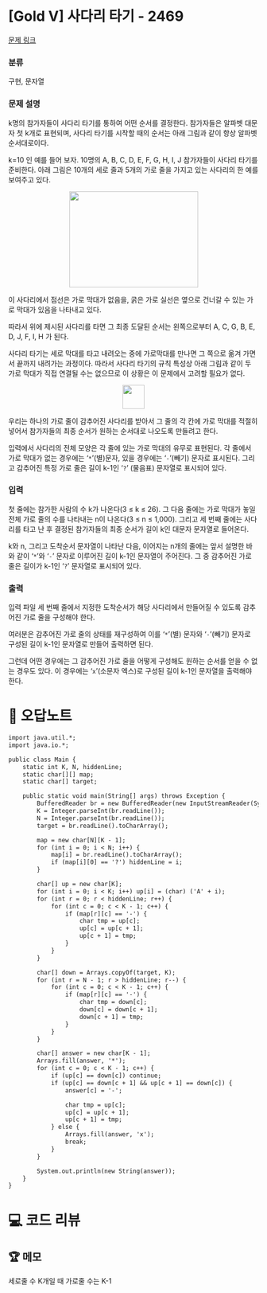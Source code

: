 # [Gold V] 사다리 타기 - 2469 

[문제 링크](https://www.acmicpc.net/problem/2469) 

### 분류

구현, 문자열

### 문제 설명

<p>k명의 참가자들이 사다리 타기를 통하여 어떤 순서를 결정한다. 참가자들은 알파벳 대문자 첫 k개로 표현되며, 사다리 타기를 시작할 때의 순서는 아래 그림과 같이 항상 알파벳 순서대로이다. </p>

<p>k=10 인 예를 들어 보자. 10명의 A, B, C, D, E, F, G, H, I, J 참가자들이 사다리 타기를 준비한다. 아래 그림은 10개의 세로 줄과 5개의 가로 줄을 가지고 있는 사다리의 한 예를 보여주고 있다.  </p>

<p style="text-align: center;"><img alt="" src="https://upload.acmicpc.net/4fe4986f-aff1-4327-9ce0-a89d8ebeb571/-/preview/" style="width: 259px; height: 193px;"></p>

<p>이 사다리에서 점선은 가로 막대가 없음을, 굵은 가로 실선은 옆으로 건너갈 수 있는 가로 막대가 있음을 나타내고 있다.  </p>

<p>따라서 위에 제시된 사다리를 타면 그 최종 도달된 순서는 왼쪽으로부터 A, C, G, B, E, D, J, F, I, H 가 된다. </p>

<p>사다리 타기는 세로 막대를 타고 내려오는 중에 가로막대를 만나면 그 쪽으로 옮겨 가면서 끝까지 내려가는 과정이다.  따라서 사다리 타기의 규칙 특성상 아래 그림과 같이 두 가로 막대가 직접 연결될 수는 없으므로 이 상황은 이 문제에서 고려할 필요가 없다.</p>

<p style="text-align: center;"><img alt="" src="https://upload.acmicpc.net/58fff896-8c40-4251-9e1b-93c8256beb7c/-/preview/" style="width: 44px; height: 48px;"></p>

<p>우리는 하나의 가로 줄이 감추어진 사다리를 받아서 그 줄의 각 칸에 가로 막대를 적절히 넣어서 참가자들의 최종 순서가 원하는 순서대로 나오도록 만들려고 한다.  </p>

<p>입력에서 사다리의 전체 모양은 각 줄에 있는 가로 막대의 유무로 표현된다. 각 줄에서 가로 막대가 없는 경우에는 ‘<code>*</code>’(별)문자, 있을 경우에는 ‘<code>-</code>’(빼기) 문자로 표시된다. 그리고 감추어진 특정 가로 줄은 길이 k-1인 ‘<code>?</code>’ (물음표) 문자열로 표시되어 있다.   </p>

### 입력 

 <p>첫 줄에는 참가한 사람의 수 k가 나온다(3 ≤ k ≤ 26). 그 다음 줄에는 가로 막대가 놓일 전체 가로 줄의 수를 나타내는 n이 나온다(3 ≤ n ≤ 1,000). 그리고 세 번째 줄에는 사다리를 타고 난 후 결정된 참가자들의 최종 순서가 길이 k인 대문자 문자열로 들어온다.  </p>

<p>k와 n, 그리고 도착순서 문자열이 나타난 다음, 이어지는 n개의 줄에는 앞서 설명한 바와 같이 ‘<code>*</code>’와 ‘<code>-</code>’ 문자로 이루어진 길이 k-1인 문자열이 주어진다. 그 중 감추어진 가로 줄은 길이가 k-1인 ‘<code>?</code>’ 문자열로 표시되어 있다.</p>

### 출력 

 <p>입력 파일 세 번째 줄에서 지정한 도착순서가 해당 사다리에서 만들어질 수 있도록 감추어진 가로 줄을 구성해야 한다. </p>

<p>여러분은 감추어진 가로 줄의 상태를 재구성하여 이를 ‘<code>*</code>’(별) 문자와 ‘<code>-</code>’(빼기) 문자로 구성된 길이 k-1인 문자열로 만들어 출력하면 된다.</p>

<p>그런데 어떤 경우에는 그 감추어진 가로 줄을 어떻게 구성해도 원하는 순서를 얻을 수 없는 경우도 있다.  이 경우에는  ‘<code>x</code>’(소문자 엑스)로 구성된 길이 k-1인 문자열을 출력해야 한다.</p>



#  🚀  오답노트 

```diff
import java.util.*;
import java.io.*;

public class Main {
    static int K, N, hiddenLine;
    static char[][] map;
    static char[] target;

    public static void main(String[] args) throws Exception {
        BufferedReader br = new BufferedReader(new InputStreamReader(System.in));
        K = Integer.parseInt(br.readLine());
        N = Integer.parseInt(br.readLine());
        target = br.readLine().toCharArray();

        map = new char[N][K - 1];
        for (int i = 0; i < N; i++) {
            map[i] = br.readLine().toCharArray();
            if (map[i][0] == '?') hiddenLine = i;
        }

        char[] up = new char[K];
        for (int i = 0; i < K; i++) up[i] = (char) ('A' + i);
        for (int r = 0; r < hiddenLine; r++) {
            for (int c = 0; c < K - 1; c++) {
                if (map[r][c] == '-') {
                    char tmp = up[c];
                    up[c] = up[c + 1];
                    up[c + 1] = tmp;
                }
            }
        }

        char[] down = Arrays.copyOf(target, K);
        for (int r = N - 1; r > hiddenLine; r--) {
            for (int c = 0; c < K - 1; c++) {
                if (map[r][c] == '-') {
                    char tmp = down[c];
                    down[c] = down[c + 1];
                    down[c + 1] = tmp;
                }
            }
        }

        char[] answer = new char[K - 1];
        Arrays.fill(answer, '*');
        for (int c = 0; c < K - 1; c++) {
            if (up[c] == down[c]) continue;
            if (up[c] == down[c + 1] && up[c + 1] == down[c]) {
                answer[c] = '-';

                char tmp = up[c];
                up[c] = up[c + 1];
                up[c + 1] = tmp;
            } else {
                Arrays.fill(answer, 'x');
                break;
            }
        }

        System.out.println(new String(answer));
    }
}

```

# 💻 코드 리뷰




 ## 🏆 메모 

세로줄 수 K개일 때 가로줄 수는 K-1 